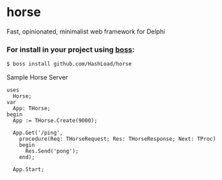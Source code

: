 # horse
Fast, opinionated, minimalist web framework for Delphi

### For install in your project using [boss](https://github.com/HashLoad/boss):
``` sh
$ boss install github.com/HashLoad/horse
```

Sample Horse Server
```delphi
uses
  Horse;
var
  App: THorse;
begin
  App := THorse.Create(9000);

  App.Get('/ping',
    procedure(Req: THorseRequest; Res: THorseResponse; Next: TProc)
    begin
      Res.Send('pong');
    end);
    
  App.Start;
```
